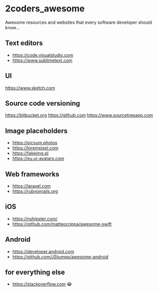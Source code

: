 # 2coders_awesome
Awesome resources and websites that every software developer should know...


## Text editors

* https://code.visualstudio.com
* https://www.sublimetext.com

## UI

https://www.sketch.com

## Source code versioning

https://bitbucket.org
https://github.com
https://www.sourcetreeapp.com


## Image placeholders

* https://picsum.photos
* https://lorempixel.com
* https://fakeimg.pl
* https://eu.ui-avatars.com

## Web frameworks

* https://laravel.com
* https://rubyonrails.org

## iOS

* https://nshipster.com/
* https://github.com/matteocrippa/awesome-swift

## Android

* https://developer.android.com
* https://github.com/JStumpp/awesome-android


## for everything else

* https://stackoverflow.com 😂
